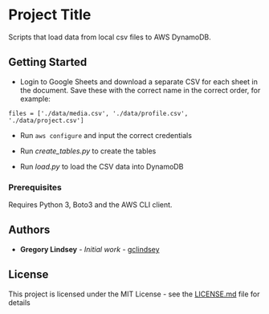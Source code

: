 # Project Title

Scripts that load data from local csv files to AWS DynamoDB.

## Getting Started

* Login to Google Sheets and download a separate CSV for each sheet in the document. Save these with the correct name in the correct order, for example:

``` files = ['./data/media.csv', './data/profile.csv', './data/project.csv'] ```

* Run `aws configure` and input the correct credentials

* Run *create_tables.py* to create the tables

* Run *load.py* to load the CSV data into DynamoDB

### Prerequisites

Requires Python 3, Boto3 and the AWS CLI client.

## Authors

* **Gregory Lindsey** - *Initial work* - [gclindsey](https://github.com/gclindsey)


## License

This project is licensed under the MIT License - see the [LICENSE.md](LICENSE.md) file for details